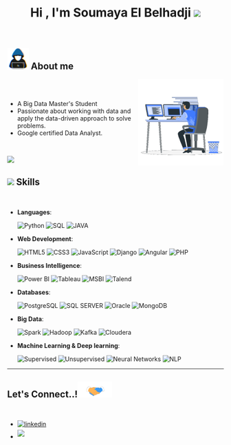 <!--
**be-soumaya/be-soumaya** is a ✨ _special_ ✨ repository because its `README.md` (this file) appears on your GitHub profile.

Here are some ideas to get you started:

- 🔭 I’m currently working on ...
- 🌱 I’m currently learning ...
- 👯 I’m looking to collaborate on ...
- 🤔 I’m looking for help with ...
- 💬 Ask me about ...
- 📫 How to reach me: ...
- 😄 Pronouns: ...
- ⚡ Fun fact: ...
-->

<h1 align="center"><b>Hi , I'm Soumaya El Belhadji </b><img src="https://media.giphy.com/media/hvRJCLFzcasrR4ia7z/giphy.gif" width="35"></h1>

<br>


	
## <picture><img src = "https://github.com/0xAbdulKhalid/0xAbdulKhalid/raw/main/assets/mdImages/about_me.gif" width = 50px></picture> **About me**

<picture> <img align="right" src="https://github.com/0xAbdulKhalid/0xAbdulKhalid/raw/main/assets/mdImages/Right_Side.gif" width = 200px></picture>

<br>
<br>

- A Big Data Master's Student
- Passionate about working with data and apply the data-driven approach to solve problems. 
- Google certified Data Analyst.


<br>

<img src="https://user-images.githubusercontent.com/73097560/115834477-dbab4500-a447-11eb-908a-139a6edaec5c.gif"><br>

## <img src="https://media2.giphy.com/media/QssGEmpkyEOhBCb7e1/giphy.gif?cid=ecf05e47a0n3gi1bfqntqmob8g9aid1oyj2wr3ds3mg700bl&rid=giphy.gif" width ="25"><b> Skills</b>
<br>

<p align="center">

- **Languages**:

  ![Python](https://img.shields.io/badge/Python%20-%2314354C.svg?style=for-the-badge&logo=python&logoColor=white)
    ![SQL](https://img.shields.io/badge/SQL%20-%232370ED.svg?style=for-the-badge&logo=sql&logoColor=white)
    ![JAVA](https://img.shields.io/badge/Java%20-%2300599C.svg?style=for-the-badge&logo=java&logoColor=white)
  

    
- **Web Development**:

   ![HTML5](https://img.shields.io/badge/HTML5%20-%23E34F26.svg?style=for-the-badge&logo=html5&logoColor=white)
   ![CSS3](https://img.shields.io/badge/CSS%20-%231572B6.svg?style=for-the-badge&logo=css3&logoColor=white)
   ![JavaScript](https://img.shields.io/badge/JavaScript%20-%23F7DF1E.svg?style=for-the-badge&logo=javascript&logoColor=black)
    ![Django](https://img.shields.io/badge/Django%20-%23446454.svg?style=for-the-badge&logo=django&logoColor=white)
    ![Angular](https://img.shields.io/badge/Angular%20-%23cf0433.svg?style=for-the-badge&logo=angular&logoColor=white)
      ![PHP](https://img.shields.io/badge/PHP%20-%238892BF.svg?style=for-the-badge&logo=php&logoColor=white)



- **Business Intelligence**:
   
  ![Power BI](https://img.shields.io/badge/Power%20BI%20-%23f3c810.svg?style=for-the-badge&logo=powerbi&logoColor=black)
    ![Tableau](https://img.shields.io/badge/Tableau-%23327FC7.svg?style=for-the-badge&logo=tableau&logoColor=white)
      ![MSBI ](https://img.shields.io/badge/MSBI%20-%2300599C.svg?style=for-the-badge&logo=msbi&logoColor=white)
     ![Talend](https://img.shields.io/badge/Talend%20-%23fe6d71.svg?style=for-the-badge&logo=talend&logoColor=white)


    

- **Databases**:

    ![PostgreSQL](https://img.shields.io/badge/PostgreSQL-%23326690.svg?style=for-the-badge&logo=PostgreSQL&logoColor=white)
    ![SQL SERVER](https://img.shields.io/badge/SQL%20SERVER-%23bb3533.svg?style=for-the-badge&logo=microsoftsqlserver&logoColor=white)
    ![Oracle](https://img.shields.io/badge/Oracle-%23bb3533.svg?style=for-the-badge&logo=oracle&logoColor=white)
    ![MongoDB](https://img.shields.io/badge/MongoDB-%2314934c.svg?style=for-the-badge&logo=mongodb&logoColor=white)

	
- **Big Data**:

    ![Spark](https://img.shields.io/badge/Spark-%23c64c1c.svg?style=for-the-badge&logo=apachespark&logoColor=white)
    ![Hadoop](https://img.shields.io/badge/Hadoop-%2365cbfa.svg?style=for-the-badge&logo=apachehadoop&logoColor=white)
    ![Kafka](https://img.shields.io/badge/Kafka-%23000000.svg?style=for-the-badge&logo=apachekafka&logoColor=white)
    ![Cloudera](https://img.shields.io/badge/Cloudera-%23e3642b.svg?style=for-the-badge&logo=cloudera&logoColor=white)


- **Machine Learning & Deep learning**:

    ![Supervised](https://img.shields.io/badge/Supervised-%23054020?style=for-the-badge&logo=&logoColor=white)
    ![Unsupervised](https://img.shields.io/badge/Unsupervised-%23bb3533.svg?style=for-the-badge&logo=&logoColor=white) 
    ![Neural Networks](https://img.shields.io/badge/Neural%20Networks-%23F05033.svg?style=for-the-badge&logo=&logoColor=white)
    ![NLP](https://img.shields.io/badge/NLP-0078d7.svg?style=for-the-badge&logo=&logoColor=white)


</p>




-----


## <b> Let's Connect..!</b><img src="https://github.com/0xAbdulKhalid/0xAbdulKhalid/raw/main/assets/mdImages/handshake.gif" width ="80">
<br>
<div align='left'>

<ul>

<li>
<a href="https://linkedin.com/in/soumaya-el-belhadji" target="_blank">
<img src="https://img.shields.io/badge/linkedin:  soumaya%20el%20belhadji-%2300acee.svg?color=405DE6&style=for-the-badge&logo=linkedin&logoColor=white" alt=linkedin style="margin-bottom: 5px;"/>
</a>
</li>



<li>
<a href="mailto:belhadjisoumaya@gmail.com" target="_blank">
<img src="https://img.shields.io/badge/gmail:  belhadjisoumaya@gmail.com-%23EA4335.svg?style=for-the-badge&logo=gmail&logoColor=white" t=mail style="margin-bottom: 5px;" />
</a>
</li>
	
</ul>
</div>

